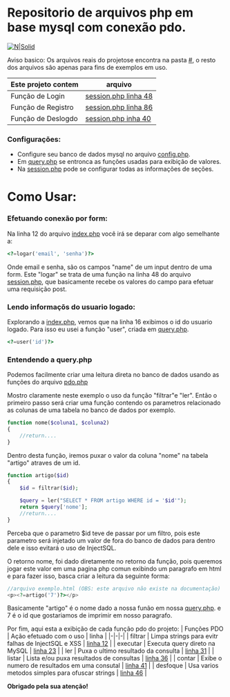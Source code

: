 # Repositorio de arquivos php em base mysql com conexão pdo.

[![N|Solid](https://i.imgur.com/mF9AKO0.png)](https://www.paypal.com/cgi-bin/webscr?cmd=_donations&business=fabinhoec2210@gmail.com&item_name=F%C3%A1bio&currency_code=BRL)

Aviso basico: Os arquivos reais do projetose encontra na pasta [#](/%23), o resto dos arquivos são apenas para fins de exemplos em uso.

| Este projeto contem | arquivo |
|-|-|
| Função de Login |  [session.php linha 48](%23/session.php#L48) |
| Função de Registro |  [session.php linha 86](%23/session.php#L86) |
| Função de Deslogdo |  [session.php inha 40](%23/session.php#L40) |

### Configurações:
- Configure seu banco de dados mysql no arquivo [config.php](/%23/config.php).
- Em [query.php](/%23/query.php) se entronca as funções usadas para exibição de valores.
- Na [session.php](%23/session.php) pode se configurar todas as informações de seções.
#
#
# Como Usar:
### Efetuando conexão por form:
Na linha 12 do arquivo [index.php](/index.php#L12) você irá se deparar com algo semelhante a:
```php
<?=logar('email', 'senha')?>
```
Onde  email e senha, são os campos "name" de um input dentro de uma form.
Este "logar" se trata de uma função na linha 48 do arquivo [session.php](%23/session.php#L48), que basicamente recebe os valores do campo para efetuar uma requisição post.

### Lendo informaçõs do usuario logado:
Explorando a [index.php](/painel/index.php#L16), vemos que na linha 16 exibimos o id do usuario logado.
Para isso eu usei a função "user", criada em [query.php](/%23/query.php#L27).
```php
<?=user('id')?>
```

### Entendendo a query.php
Podemos facilmente criar uma leitura direta no banco de dados usando as funções do arquivo [pdo.php](/%23/pdo.php)

Mostro claramente neste exemplo o uso da função "filtrar"e "ler".
Então o primeiro passo será criar uma função contendo os parametros relacionado as colunas de uma tabela no banco de dados por exemplo.
```php
function nome($coluna1, $coluna2)
{
    //return....
}
````
Dentro desta função, iremos puxar o valor da coluna "nome" na tabela "artigo" atraves de um id.
```php
function artigo($id)
{
    $id = filtrar($id);

    $query = ler("SELECT * FROM artigo WHERE id = '$id'");
    return $query['nome'];
    //return....
}
````
Perceba que o parametro $id teve de passar por um filtro, pois este parametro será injetado um valor de fora do banco de dados para dentro dele e isso evitará o uso de InjectSQL.

O retorno nome, foi dado diretamente no retorno da função, pois queremos jogar este valor em uma pagina php comun exibindo um paragrafo em html e para fazer isso, basca criar a leitura da seguinte forma:
```php
//arquivo exemplo.html (OBS: este arquivo não existe na documentação)
<p><?=artigo('7')?></p>
```
Basicamente "artigo" é o nome dado a nossa funão em nossa [query.php](/%23/query.php). e 7 é o id que gostariamos de imprimir em nosso paragrafo.

Por fim, aqui esta a exibição de cada função pdo do projeto:
| Funções PDO | Ação efetuado com o uso | linha |
|-|-|-|
| filtrar | Limpa strings para evitr falhas de  InjectSQL e XSS | [linha 12](/%23/pdo.php#L12) |
| executar | Executa query direto na MySQL | [linha 23](/%23/pdo.php#L23) |
| ler | Puxa o ultimo resultado da consulta | [linha 31](/%23/pdo.php#L31) |
| listar | Lista e/ou puxa resultados de consultas | [linha 36](/%23/pdo.php#L36) |
| contar | Exibe o numero de resultados em uma consutal | [linha 41](/%23/pdo.php#L41) |
| desfoque | Usa varios metodos simples para ofuscar strings | [linha 46](/%23/pdo.php#L46) |

**Obrigado pela sua atenção!**
